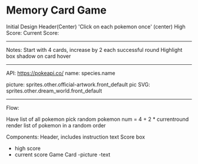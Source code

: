 # Memory Card Game

Initial Design
Header(Center)
'Click on each pokemon once' (center)
High Score:
Current Score:

---

Notes:
Start with 4 cards, increase by 2 each successful round
Highlight box shadow on card hover

---

API:
https://pokeapi.co/
name: species.name

picture: sprites.other.official-artwork.front_default
pic SVG: sprites.other.dream_world.front_default

---

Flow:

Have list of all pokemon
pick random pokemon num = 4 + 2 * currentround
render list of pokemon in a random order

Components:
Header, includes instruction text
Score box

- high score
- current score
  Game Card
  -picture
  -text
